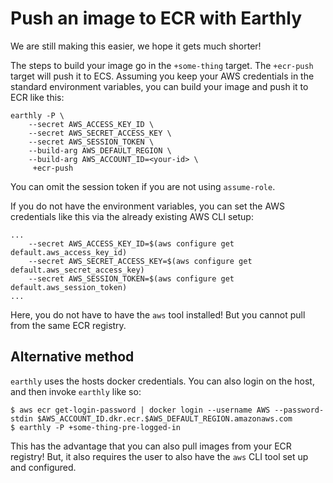 # Push an image to ECR with Earthly

We are still making this easier, we hope it gets much shorter!

The steps to build your image go in the `+some-thing` target. The `+ecr-push` target will push it to ECS. Assuming you keep your AWS credentials in the standard environment variables, you can build your image and push it to ECR like this:

```
earthly -P \
    --secret AWS_ACCESS_KEY_ID \
    --secret AWS_SECRET_ACCESS_KEY \
    --secret AWS_SESSION_TOKEN \
    --build-arg AWS_DEFAULT_REGION \
    --build-arg AWS_ACCOUNT_ID=<your-id> \
     +ecr-push

```

You can omit the session token if you are not using `assume-role`.

If you do not have the environment variables, you can set the AWS credentials like this via the already existing AWS CLI setup:

```
...
    --secret AWS_ACCESS_KEY_ID=$(aws configure get default.aws_access_key_id)
    --secret AWS_SECRET_ACCESS_KEY=$(aws configure get default.aws_secret_access_key)
    --secret AWS_SESSION_TOKEN=$(aws configure get default.aws_session_token)
...
```

Here, you do not have to have the `aws` tool installed! But you cannot pull from the same ECR registry.

## Alternative method

`earthly` uses the hosts docker credentials. You can also login on the host, and then invoke `earthly` like so:

```
$ aws ecr get-login-password | docker login --username AWS --password-stdin $AWS_ACCOUNT_ID.dkr.ecr.$AWS_DEFAULT_REGION.amazonaws.com
$ earthly -P +some-thing-pre-logged-in

```

This has the advantage that you can also pull images from your ECR registry! But, it also requires the user to also have the `aws` CLI tool set up and configured.
